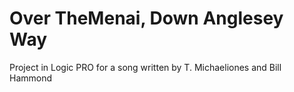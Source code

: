 # Over TheMenai, Down Anglesey Way
Project in Logic PRO for a song written by 
T. Michaeliones and Bill Hammond
